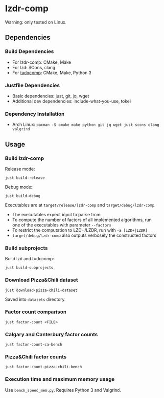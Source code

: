 # lzdr-comp

Warning: only tested on Linux.

## Dependencies
### Build Dependencies
* For lzdr-comp: CMake, Make
* For lzd: SCons, clang
* For [tudocomp](https://tudocomp.github.io/documentation/index.html#building): CMake, Make, Python 3

### Justfile Dependencies
* Basic dependencies: just, git, jq, wget
* Additional dev dependencies: include-what-you-use, tokei

### Dependency Installation

- Arch Linux: `pacman -S cmake make python git jq wget just scons clang valgrind`

## Usage
### Build lzdr-comp
Release mode:
```
just build-release
```

Debug mode:
```
just build-debug
```

Executables are at `target/release/lzdr-comp` and `target/debug/lzdr-comp`.

- The executables expect input to parse from <STDIN>
- To compute the number of factors of all implemented algorithms, run one of the executables with parameter `--factors`
- To restrict the computation to LZD+/LZDR, run with `-a [LZD+|LZDR]`
- `target/debug/lzdr-comp` also outputs verbosely the constructed factors

### Build subprojects
Build lzd and tudocomp:
```
just build-subprojects
```

### Download Pizza&Chili dataset
```
just download-pizza-chili-dataset
```
Saved into `datasets` directory.

### Factor count comparison
```
just factor-count <FILE>
```

### Calgary and Canterbury factor counts
```
just factor-count-ca-bench
```

### Pizza&Chili factor counts
```
just factor-count-pizza-chili-bench
```

### Execution time and maximum memory usage
Use `bench_speed_mem.py`. Requires Python 3 and Valgrind.
